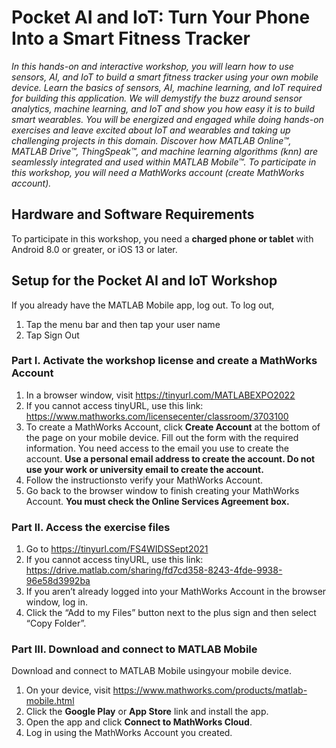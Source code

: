 # Pocket AI and IoT: Turn Your Phone Into a Smart Fitness Tracker
*In this hands-on and interactive workshop, you will learn how to use sensors, AI, and IoT to build a smart fitness tracker using your own mobile device. Learn the basics of sensors, AI, machine learning, and IoT required for building this application. We will demystify the buzz around sensor analytics, machine learning, and IoT and show you how easy it is to build smart wearables. You will be energized and engaged while doing hands-on exercises and leave excited about IoT and wearables and taking up challenging projects in this domain. Discover how MATLAB Online™, MATLAB Drive™, ThingSpeak™, and machine learning algorithms (knn) are seamlessly integrated and used within MATLAB Mobile™. To participate in this workshop, you will need a MathWorks account (create MathWorks account).*

## Hardware and Software Requirements
To participate in this workshop, you need a **charged phone or tablet** with Android 8.0 or greater, or iOS 13 or later.

## Setup for the Pocket AI and IoT Workshop
If you already have the MATLAB Mobile app, log out. To log out, 
1. Tap the menu bar and then tap your user name
2. Tap Sign Out

### Part I. Activate the workshop license and create a MathWorks Account
1. In a browser window, visit https://tinyurl.com/MATLABEXPO2022
2. If you cannot access tinyURL, use this link: https://www.mathworks.com/licensecenter/classroom/3703100
3. To create a MathWorks Account, click **Create Account** at the bottom of the page on your mobile device. Fill out the form with the required information. You need access to the email you use to create the account. **Use a personal email address to create the account. Do not use your work or university email to create the account.**
4. Follow the instructionsto verify your MathWorks Account.
5. Go back to the browser window to finish creating your MathWorks Account. **You must check the Online Services Agreement box.**

### Part II. Access the exercise files
1. Go to https://tinyurl.com/FS4WIDSSept2021
2. If you cannot access tinyURL, use this link: https://drive.matlab.com/sharing/fd7cd358-8243-4fde-9938-96e58d3992ba
3. If you aren’t already logged into your MathWorks Account in the browser window, log in.
4. Click the “Add to my Files” button next to the plus sign and then select “Copy Folder”.

### Part III. Download and connect to MATLAB Mobile
Download and connect to MATLAB Mobile usingyour mobile device.
1. On your device, visit https://www.mathworks.com/products/matlab-mobile.html
2. Click the **Google Play** or **App Store** link and install the app.
3. Open the app and click **Connect to MathWorks Cloud**.
4. Log in using the MathWorks Account you created.
